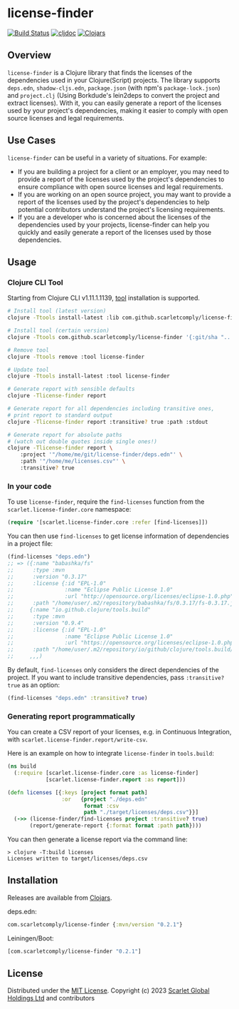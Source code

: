 # license-finder

[![Build Status](https://img.shields.io/github/actions/workflow/status/scarletcomply/license-finder/ci.yml?branch=main)](https://github.com/scarletcomply/license-finder/actions)
[![cljdoc](https://cljdoc.org/badge/com.scarletcomply/license-finder)][cljdoc]
[![Clojars](https://img.shields.io/clojars/v/com.scarletcomply/license-finder.svg)][clojars]

## Overview

`license-finder` is a Clojure library that finds the licenses of the dependencies used in your Clojure(Script) projects. The library supports `deps.edn`, `shadow-cljs.edn`, `package.json` (with npm's `package-lock.json`) and `project.clj` (Using Borkdude's lein2deps to convert the project and extract licenses). With it, you can easily generate a report of the licenses used by your project's dependencies, making it easier to comply with open source licenses and legal requirements.


## Use Cases

`license-finder` can be useful in a variety of situations. For example:

- If you are building a project for a client or an employer, you may need to provide a report of the licenses used by the project's dependencies to ensure compliance with open source licenses and legal requirements.
- If you are working on an open source project, you may want to provide a report of the licenses used by the project's dependencies to help potential contributors understand the project's licensing requirements.
- If you are a developer who is concerned about the licenses of the dependencies used by your projects, license-finder can help you quickly and easily generate a report of the licenses used by those dependencies.

## Usage

### Clojure CLI Tool

Starting from Clojure CLI v1.11.1.1139,
[tool](https://clojure.org/reference/deps_and_cli#tool_install)
installation is supported.

```bash
# Install tool (latest version)
clojure -Ttools install-latest :lib com.github.scarletcomply/license-finder :as license-finder

# Install tool (certain version)
clojure -Ttools com.github.scarletcomply/license-finder '{:git/sha "..."}' :as license-finder

# Remove tool
clojure -Ttools remove :tool license-finder

# Update tool
clojure -Ttools install-latest :tool license-finder

# Generate report with sensible defaults
clojure -Tlicense-finder report

# Generate report for all dependencies including transitive ones,
# print report to standard output
clojure -Tlicense-finder report :transitive? true :path :stdout

# Generate report for absolute paths
# (watch out double quotes inside single ones!)
clojure -Tlicense-finder report \
    :project '"/home/me/git/license-finder/deps.edn"' \
    :path '"/home/me/licenses.csv"' \
    :transitive? true
```

### In your code

To use `license-finder`, require the `find-licenses` function from the `scarlet.license-finder.core` namespace:

```clojure
(require '[scarlet.license-finder.core :refer [find-licenses]])
```

You can then use `find-licenses` to get license information of dependencies in a project file:

```clojure
(find-licenses "deps.edn")
;; => ({:name "babashka/fs"
;;      :type :mvn
;;      :version "0.3.17"
;;      :license {:id "EPL-1.0"
;;                :name "Eclipse Public License 1.0"
;;                :url "http://opensource.org/licenses/eclipse-1.0.php"}
;;      :path "/home/user/.m2/repository/babashka/fs/0.3.17/fs-0.3.17.jar"}
;;     {:name "io.github.clojure/tools.build"
;;      :type :mvn
;;      :version "0.9.4"
;;      :license {:id "EPL-1.0"
;;                :name "Eclipse Public License 1.0"
;;                :url "https://opensource.org/licenses/eclipse-1.0.php"}
;;      :path "/home/user/.m2/repository/io/github/clojure/tools.build/0.9.4/tools.build-0.9.4.jar"}
;;     ,,,)
```

By default, `find-licenses` only considers the direct dependencies of the project. If you want to include transitive dependencies, pass `:transitive? true` as an option:


```clojure
(find-licenses "deps.edn" :transitive? true)
```

### Generating report programmatically

You can create a CSV report of your licenses, e.g. in Continuous Integration,
with `scarlet.license-finder.report/write-csv`.

Here is an example on how to integrate `license-finder` in `tools.build`:

```clojure
(ns build
  (:require [scarlet.license-finder.core :as license-finder]
            [scarlet.license-finder.report :as report]))

(defn licenses [{:keys [project format path]
                 :or   {project "./deps.edn"
                        format :csv
                        path "./target/licenses/deps.csv"}}]
  (->> (license-finder/find-licenses project :transitive? true)
       (report/generate-report {:format format :path path})))
```

You can then generate a license report via the command line:

```
> clojure -T:build licenses
Licenses written to target/licenses/deps.csv
```

## Installation

Releases are available from [Clojars][clojars].

deps.edn:

```clojure
com.scarletcomply/license-finder {:mvn/version "0.2.1"}
```

Leiningen/Boot:

```clojure
[com.scarletcomply/license-finder "0.2.1"]
```

## License

Distributed under the [MIT License].
Copyright (c) 2023 [Scarlet Global Holdings Ltd][scarlet] and contributors


[MIT License]: ./LICENSE
[scarlet]: https://scarletcomply.com

[cljdoc]: https://cljdoc.org/jump/release/com.scarletcomply/license-finder
[clojars]: https://clojars.org/com.scarletcomply/license-finder

